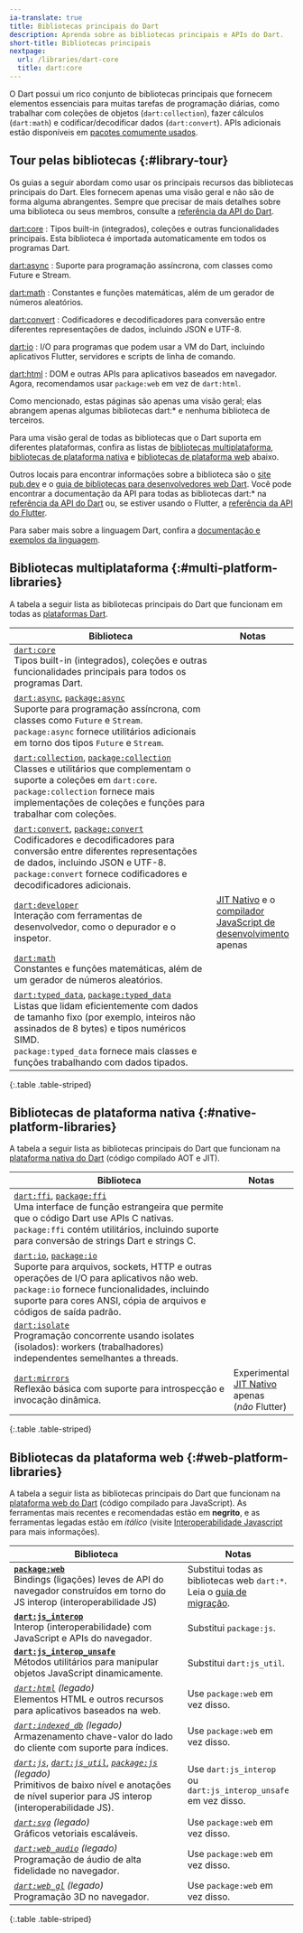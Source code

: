 ```yaml
---
ia-translate: true
title: Bibliotecas principais do Dart
description: Aprenda sobre as bibliotecas principais e APIs do Dart.
short-title: Bibliotecas principais
nextpage:
  url: /libraries/dart-core
  title: dart:core
---
```


<style>
  th:first-child {
    width: 80%;
  }
</style>

O Dart possui um rico conjunto de bibliotecas principais que fornecem
elementos essenciais para muitas tarefas de programação diárias, como
trabalhar com coleções de objetos (`dart:collection`),
fazer cálculos (`dart:math`) e
codificar/decodificar dados (`dart:convert`).
APIs adicionais estão disponíveis em
[pacotes comumente usados](/resources/useful-packages).

## Tour pelas bibliotecas {:#library-tour}

Os guias a seguir abordam como usar os principais recursos das bibliotecas principais do Dart.
Eles fornecem apenas uma visão geral e não são de forma alguma abrangentes.
Sempre que precisar de mais detalhes sobre uma biblioteca ou seus membros,
consulte a [referência da API do Dart][Dart API].

[dart:core](/libraries/dart-core)
: Tipos built-in (integrados), coleções e outras funcionalidades principais.
  Esta biblioteca é importada automaticamente em todos os programas Dart.

[dart:async](/libraries/dart-async)
: Suporte para programação assíncrona, com classes como Future e Stream.

[dart:math](/libraries/dart-math)
: Constantes e funções matemáticas, além de um gerador de números aleatórios.

[dart:convert](/libraries/dart-convert)
: Codificadores e decodificadores para conversão entre diferentes representações de dados,
  incluindo JSON e UTF-8.

[dart:io](/libraries/dart-io)
: I/O para programas que podem usar a VM do Dart,
  incluindo aplicativos Flutter, servidores e scripts de linha de comando.

[dart:html](/libraries/dart-html)
: DOM e outras APIs para aplicativos baseados em navegador.
  Agora, recomendamos usar `package:web` em vez de `dart:html`.


Como mencionado, estas páginas são apenas uma visão geral;
elas abrangem apenas algumas bibliotecas dart:*
e nenhuma biblioteca de terceiros.

Para uma visão geral de todas as bibliotecas que o Dart suporta em diferentes plataformas,
confira as listas de [bibliotecas multiplataforma](#multi-platform-libraries),
[bibliotecas de plataforma nativa](#native-platform-libraries) e
[bibliotecas de plataforma web](#web-platform-libraries) abaixo.

Outros locais para encontrar informações sobre a biblioteca são o
[site pub.dev]({{site.pub}}) e o
[guia de bibliotecas para desenvolvedores web Dart][webdev libraries].
Você pode encontrar a documentação da API para todas as bibliotecas dart:* na
[referência da API do Dart][Dart API] ou, se estiver usando o Flutter,
a [referência da API do Flutter][api-flutter].

Para saber mais sobre a linguagem Dart,
confira a [documentação e exemplos da linguagem](/language).

[Dart API]: {{site.dart-api}}
[webdev libraries]: /web/libraries
[api-flutter]: {{site.flutter-api}}

## Bibliotecas multiplataforma {:#multi-platform-libraries}

A tabela a seguir lista as bibliotecas principais do Dart que funcionam em todas as
[plataformas Dart](/overview#platform).

| Biblioteca                                       | Notas                         |
|-----------------------------------------------|-------------------------------|
| [`dart:core`][dart-core]<br>Tipos built-in (integrados), coleções e outras funcionalidades principais para todos os programas Dart. | |
| [`dart:async`][dart-async], [`package:async`][package-async]<br>Suporte para programação assíncrona, com classes como `Future` e `Stream`.<br>`package:async` fornece utilitários adicionais em torno dos tipos `Future` e `Stream`. | |
| [`dart:collection`][dart-collection], [`package:collection`][package-collection]<br>Classes e utilitários que complementam o suporte a coleções em `dart:core`.<br>`package:collection` fornece mais implementações de coleções e funções para trabalhar com coleções. | |
| [`dart:convert`][dart-convert], [`package:convert`][package-convert]<br>Codificadores e decodificadores para conversão entre diferentes representações de dados, incluindo JSON e UTF-8.<br>`package:convert` fornece codificadores e decodificadores adicionais. ||
| [`dart:developer`][dart-developer]<br>Interação com ferramentas de desenvolvedor, como o depurador e o inspetor. | [JIT Nativo][jit] e o [compilador JavaScript de desenvolvimento][development JavaScript compiler] apenas |
| [`dart:math`][dart-math]<br>Constantes e funções matemáticas, além de um gerador de números aleatórios. | |
| [`dart:typed_data`][dart-typed_data], [`package:typed_data`][package-typed_data]<br>Listas que lidam eficientemente com dados de tamanho fixo (por exemplo, inteiros não assinados de 8 bytes) e tipos numéricos SIMD.<br>`package:typed_data` fornece mais classes e funções trabalhando com dados tipados. | |

{:.table .table-striped}

## Bibliotecas de plataforma nativa {:#native-platform-libraries}

A tabela a seguir lista as bibliotecas principais do Dart que funcionam na
[plataforma nativa do Dart](/overview#native-platform) (código compilado AOT e JIT).

| Biblioteca                                       | Notas                         |
|-----------------------------------------------|-------------------------------|
| [`dart:ffi`][dart-ffi], [`package:ffi`][package-ffi]<br>Uma interface de função estrangeira que permite que o código Dart use APIs C nativas.<br>`package:ffi` contém utilitários, incluindo suporte para conversão de strings Dart e strings C. | |
| [`dart:io`][dart-io], [`package:io`][package-io]<br>Suporte para arquivos, sockets, HTTP e outras operações de I/O para aplicativos não web.<br>`package:io` fornece funcionalidades, incluindo suporte para cores ANSI, cópia de arquivos e códigos de saída padrão. | |
| [`dart:isolate`][dart-isolate]<br>Programação concorrente usando isolates (isolados): workers (trabalhadores) independentes semelhantes a threads. | |
| [`dart:mirrors`][dart-mirrors]<br>Reflexão básica com suporte para introspecção e invocação dinâmica. | Experimental<br>[JIT Nativo][jit] apenas (_não_&nbsp;Flutter) |

{:.table .table-striped}

## Bibliotecas da plataforma web {:#web-platform-libraries}

A tabela a seguir lista as bibliotecas principais do Dart que funcionam na
[plataforma web do Dart](/overview#web-platform) (código compilado para JavaScript).
As ferramentas mais recentes e recomendadas estão em **negrito**, e as ferramentas legadas estão em *itálico*
(visite [Interoperabilidade Javascript][JavaScript interoperability] para mais informações).

| Biblioteca                                       | Notas                         |
|-----------------------------------------------|-------------------------------|
| [**`package:web`**][pkg-web] <br>Bindings (ligações) leves de API do navegador construídos em torno do JS interop (interoperabilidade JS) | Substitui todas as bibliotecas web `dart:*`. Leia o [guia de migração][html-web]. |
| [**`dart:js_interop`**][js-interop] <br>Interop (interoperabilidade) com JavaScript e APIs do navegador. | Substitui `package:js`. |
| [**`dart:js_interop_unsafe`**][js-interop-unsafe] <br>Métodos utilitários para manipular objetos JavaScript dinamicamente. | Substitui `dart:js_util`. |
| [*`dart:html`*][dart-html] *(legado)* <br>Elementos HTML e outros recursos para aplicativos baseados na web. | Use `package:web` em vez disso. |
| [*`dart:indexed_db`*][dart-indexed_db] *(legado)* <br>Armazenamento chave-valor do lado do cliente com suporte para índices.  | Use `package:web` em vez disso. |
| [*`dart:js`*][dart-js], [*`dart:js_util`*][dart-js_util], [*`package:js`*][package-js] *(legado)* <br>Primitivos de baixo nível e anotações de nível superior para JS interop (interoperabilidade JS). | Use `dart:js_interop` ou `dart:js_interop_unsafe` em vez disso. |
| [*`dart:svg`*][dart-svg] *(legado)* <br>Gráficos vetoriais escaláveis.  | Use `package:web` em vez disso. |
| [*`dart:web_audio`*][dart-web_audio] *(legado)* <br>Programação de áudio de alta fidelidade no navegador. | Use `package:web` em vez disso. |
| [*`dart:web_gl`*][dart-web_gl] *(legado)* <br>Programação 3D no navegador. | Use `package:web` em vez disso. |

{:.table .table-striped}


<!---
Multi-platform libraries
-->
[dart-core]: {{site.dart-api}}/dart-core/dart-core-library.html
[dart-async]: {{site.dart-api}}/dart-async/dart-async-library.html
[package-async]: {{site.pub-pkg}}/async
[dart-collection]: {{site.dart-api}}/dart-collection/dart-collection-library.html
[package-collection]: {{site.pub-pkg}}/collection
[dart-convert]: {{site.dart-api}}/dart-convert/dart-convert-library.html
[package-convert]: {{site.pub-pkg}}/convert
[dart-developer]: {{site.dart-api}}/dart-developer/dart-developer-library.html
[dart-math]: {{site.dart-api}}/dart-math/dart-math-library.html
[dart-typed_data]: {{site.dart-api}}/dart-typed_data/dart-typed_data-library.html
[package-typed_data]: {{site.pub-pkg}}/typed_data

<!---
Native platform libraries
-->
[dart-ffi]: {{site.dart-api}}/dart-ffi/dart-ffi-library.html
[package-ffi]: {{site.pub-pkg}}/ffi
[dart-io]: {{site.dart-api}}/dart-io/dart-io-library.html
[package-io]: {{site.pub-pkg}}/io
[dart-isolate]: {{site.dart-api}}/dart-isolate/dart-isolate-library.html
[dart-mirrors]: {{site.dart-api}}/dart-mirrors/dart-mirrors-library.html

<!---
Web platform libraries
-->
[pkg-web]: {{site.pub-pkg}}/web
[js-interop]: {{site.dart-api}}/dart-js_interop/dart-js_interop-library.html
[js-interop-unsafe]: {{site.dart-api}}/dart-js_interop_unsafe/dart-js_interop_unsafe-library.html
[dart-html]: {{site.dart-api}}/dart-html/dart-html-library.html
[dart-indexed_db]: {{site.dart-api}}/dart-indexed_db/dart-indexed_db-library.html
[dart-js]: {{site.dart-api}}/dart-js/dart-js-library.html
[package-js]: {{site.pub-pkg}}/js
[dart-js_util]: {{site.dart-api}}/dart-js_util/dart-js_util-library.html
[dart-svg]: {{site.dart-api}}/dart-svg/dart-svg-library.html
[dart-web_audio]: {{site.dart-api}}/dart-web_audio/dart-web_audio-library.html
[dart-web_gl]: {{site.dart-api}}/dart-web_gl/dart-web_gl-library.html

<!---
Misc
-->
[development JavaScript compiler]: /tools/webdev#serve
[jit]: /overview#native-platform
[JavaScript interoperability]: /interop/js-interop
[html-web]: /interop/js-interop/package-web
